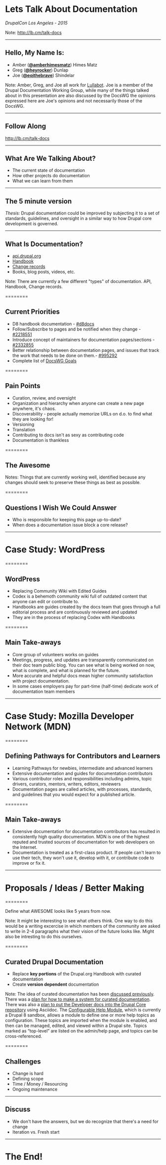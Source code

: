 
# Lets Talk About Documentation

_DrupalCon Los Angeles - 2015_

Note: http://lb.cm/talk-docs

----------

## Hello, My Name Is:

- Amber ([**@amberhimesmatz**](https://twitter.com/amberhimesmatz)) Himes Matz
- Greg ([**@heyrocker**](https://twitter.com/heyrocker)) Dunlap
- Joe ([**@eojthebrave**](https://twitter.com/eojthebrave)) Shindelar

Note: Amber, Greg, and Joe all work for [Lullabot](https://www.lullabot.com). Joe is a member of the Drupal Documentation Working Group, while many of the things talked about in this presentation are also discussed by the DocsWG the opinions expressed here are Joe's opinions and not necessarily those of the DocsWG.

----------

## Follow Along

http://lb.cm/talk-docs

----------

## What Are We Talking About?

- The current state of documentation
- How other projects do documentation
- What we can learn from them

----------

## The 5 minute version

_Thesis:_ Drupal documentation could be improved by subjecting it to a set of standards, guidelines, and oversight in a similar way to how Drupal core development is governed.

----------

## What Is Documentation?

- [api.drupal.org](http://api.drupal.org)
- [Handbook](https://www.drupal.org/documentation)
- [Change records](https://www.drupal.org/list-changes)
- Books, blog posts, videos, etc.

Note: There are currently a few different "types" of documentation. API, Handbook, Change records.

========

## Current Priorities

- D8 handbook documentation - [#d8docs](https://www.drupal.org/project/issues/search?status[]=Open&issue_tags=d8docs)
- Follow/Subscribe to pages and be notified when they change - [#2218551](https://www.drupal.org/node/2218551)
- Introduce concept of maintainers for documentation pages/sections - [#2332855](https://www.drupal.org/node/2332855)
- Better relationship between documentation pages, and issues that track the work that needs to be done on them.- [#995292](https://www.drupal.org/node/995292)
- Complete list of [DocsWG Goals](https://www.drupal.org/governance/docwg-goals)

========

## Pain Points

- Curation, review, and oversight
- Organization and hierarchy when anyone can create a new page anywhere, it's chaos.
- Discoverability - people actually memorize URLs on d.o. to find what they are looking for!
- Versioning
- Translation
- Contributing to docs isn't as sexy as contributing code
- Documentation is thankless

========

## The Awesome

Notes: Things that are currently working well, identified because any changes should seek to preserve these things as best as possible.

========

## Questions I Wish We Could Answer

- Who is responsible for keeping this page up-to-date?
- When does a documentation issue block a core release?

----------
<!-- .slide: data-background="#1B77AF" -->

# Case Study: WordPress

========
<!-- .slide: data-background="#1B77AF" -->

## WordPress

- Replacing Community Wiki with Edited Guides
- Codex is a behemoth community wiki full of outdated content that anyone can edit or contribute to.
- Handbooks are guides created by the docs team that goes through a full editorial process and are continuously reviewed and updated
- They are in the process of replacing Codex with Handbooks

========
<!-- .slide: data-background="#1B77AF" -->

## Main Take-aways

- Core group of volunteers works on guides
- Meetings, progress, and updates are transparently communicated on their doc team public blog. You can see what is being worked on now, what is complete, and what is planned for the future.
- More accurate and helpful docs mean higher community satisfaction with project documentation.
- In some cases employers pay for part-time (half-time) dedicate work of documentation team members

----------
<!-- .slide: data-background="#D7DCE0" -->

# Case Study: Mozilla Developer Network (MDN)

========
<!-- .slide: data-background="#D7DCE0" -->

## Defining Pathways for Contributors and Learners

- Learning Pathways for newbies, intermediate and advanced learners
- Extensive documentation and guides for documentation contributors 
- Various contributor roles and responsibilities including admins, topic drivers, curators, mentors, writers, editors, reviewers
- Documentation pages are called articles, with processes, standards, and guidelines that you would expect for a published article.


========
<!-- .slide: data-background="#D7DCE0" -->

## Main Take-aways

- Extensive documentation for documentation contributors has resulted in consistently high quality documentation. MDN is one of the highest reputed and trusted sources of documentation for web developers on the Internet.
- Documentation is treated as a first-class product. If people can't learn to use their tech, they won't use it, develop with it, or contribute code to improve or fix it.

----------

# Proposals / Ideas / Better Making

========

Define what AWESOME looks like 5 years from now.

Note: It might be interesting to see what others think. One way to do this would be a writing excercise in which members of the community are asked to write in 2-4 paragraphs what their vision of the future looks like. Might also be intresting to do this ourselves.

========

## Curated Drupal Documentation

- Replace **key portions** of the Drupal.org Handbook with curated documentation
- Create **version dependent** documentation

Note: The idea of curated documentation has been [discussed previously](https://www.drupal.org/node/1291058). There was a [plan for how to make a system for curated documentation](https://www.drupal.org/node/1095012). There was also a [plan to put the Developer docs into the Drupal Core repository](https://www.drupal.org/node/2106873) using Asciidoc. The [Configurable Help Module](https://www.drupal.org/sandbox/jhodgdon/2369943), which is currently a Drupal 8 sandbox, allows a module to define one or more help topics as configuration. These topics are imported when the module is enabled, and then can be managed, edited, and viewed within a Drupal site. Topics marked as “top-level” are listed on the admin/help page, and topics can be cross-referenced.

========

## Challenges

- Change is hard
- Defining scope
- Time / Money / Resourcing
- Ongoing maintenance

----------

## Discuss

- We don't have the answers, but we do recognize that there's a need for change
- Iteration vs. Fresh start

----------

# The End!